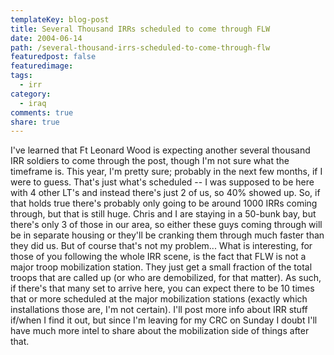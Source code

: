 ```yaml
---
templateKey: blog-post
title: Several Thousand IRRs scheduled to come through FLW
date: 2004-06-14
path: /several-thousand-irrs-scheduled-to-come-through-flw
featuredpost: false
featuredimage:
tags:
  - irr
category:
  - iraq
comments: true
share: true
---
```


I've learned that Ft Leonard Wood is expecting another several thousand IRR soldiers to come through the post, though I'm not sure what the timeframe is. This year, I'm pretty sure; probably in the next few months, if I were to guess. That's just what's scheduled -- I was supposed to be here with 4 other LT's and instead there's just 2 of us, so 40% showed up. So, if that holds true there's probably only going to be around 1000 IRRs coming through, but that is still huge. Chris and I are staying in a 50-bunk bay, but there's only 3 of those in our area, so either these guys coming through will be in separate housing or they'll be cranking them through much faster than they did us. But of course that's not my problem... What is interesting, for those of you following the whole IRR scene, is the fact that FLW is not a major troop mobilization station. They just get a small fraction of the total troops that are called up (or who are demobilized, for that matter). As such, if there's that many set to arrive here, you can expect there to be 10 times that or more scheduled at the major mobilization stations (exactly which installations those are, I'm not certain). I'll post more info about IRR stuff if/when I find it out, but since I'm leaving for my CRC on Sunday I doubt I'll have much more intel to share about the mobilization side of things after that.
